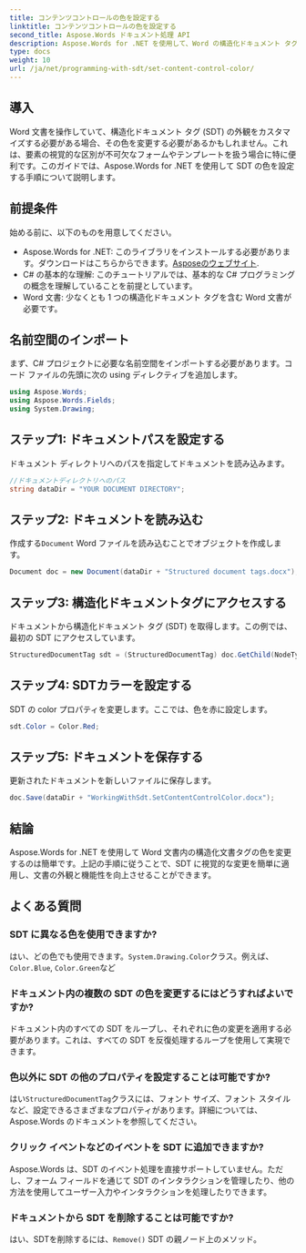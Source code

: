 ```yaml
---
title: コンテンツコントロールの色を設定する
linktitle: コンテンツコントロールの色を設定する
second_title: Aspose.Words ドキュメント処理 API
description: Aspose.Words for .NET を使用して、Word の構造化ドキュメント タグの色を簡単に設定できます。この簡単なガイドに従って、SDT をカスタマイズし、ドキュメントの外観を向上させます。
type: docs
weight: 10
url: /ja/net/programming-with-sdt/set-content-control-color/
---
```

## 導入

Word 文書を操作していて、構造化ドキュメント タグ (SDT) の外観をカスタマイズする必要がある場合、その色を変更する必要があるかもしれません。これは、要素の視覚的な区別が不可欠なフォームやテンプレートを扱う場合に特に便利です。このガイドでは、Aspose.Words for .NET を使用して SDT の色を設定する手順について説明します。

## 前提条件

始める前に、以下のものを用意してください。
-  Aspose.Words for .NET: このライブラリをインストールする必要があります。ダウンロードはこちらからできます。[Asposeのウェブサイト](https://releases.aspose.com/words/net/).
- C# の基本的な理解: このチュートリアルでは、基本的な C# プログラミングの概念を理解していることを前提としています。
- Word 文書: 少なくとも 1 つの構造化ドキュメント タグを含む Word 文書が必要です。

## 名前空間のインポート

まず、C# プロジェクトに必要な名前空間をインポートする必要があります。コード ファイルの先頭に次の using ディレクティブを追加します。

```csharp
using Aspose.Words;
using Aspose.Words.Fields;
using System.Drawing;
```

## ステップ1: ドキュメントパスを設定する

ドキュメント ディレクトリへのパスを指定してドキュメントを読み込みます。

```csharp
//ドキュメントディレクトリへのパス
string dataDir = "YOUR DOCUMENT DIRECTORY";
```

## ステップ2: ドキュメントを読み込む

作成する`Document` Word ファイルを読み込むことでオブジェクトを作成します。

```csharp
Document doc = new Document(dataDir + "Structured document tags.docx");
```

## ステップ3: 構造化ドキュメントタグにアクセスする

ドキュメントから構造化ドキュメント タグ (SDT) を取得します。この例では、最初の SDT にアクセスしています。

```csharp
StructuredDocumentTag sdt = (StructuredDocumentTag) doc.GetChild(NodeType.StructuredDocumentTag, 0, true);
```

## ステップ4: SDTカラーを設定する

SDT の color プロパティを変更します。ここでは、色を赤に設定します。

```csharp
sdt.Color = Color.Red;
```

## ステップ5: ドキュメントを保存する

更新されたドキュメントを新しいファイルに保存します。

```csharp
doc.Save(dataDir + "WorkingWithSdt.SetContentControlColor.docx");
```

## 結論

Aspose.Words for .NET を使用して Word 文書内の構造化文書タグの色を変更するのは簡単です。上記の手順に従うことで、SDT に視覚的な変更を簡単に適用し、文書の外観と機能性を向上させることができます。

## よくある質問

### SDT に異なる色を使用できますか?

はい、どの色でも使用できます。`System.Drawing.Color`クラス。例えば、`Color.Blue`, `Color.Green`など

### ドキュメント内の複数の SDT の色を変更するにはどうすればよいですか?

ドキュメント内のすべての SDT をループし、それぞれに色の変更を適用する必要があります。これは、すべての SDT を反復処理するループを使用して実現できます。

### 色以外に SDT の他のプロパティを設定することは可能ですか?

はい`StructuredDocumentTag`クラスには、フォント サイズ、フォント スタイルなど、設定できるさまざまなプロパティがあります。詳細については、Aspose.Words のドキュメントを参照してください。

### クリック イベントなどのイベントを SDT に追加できますか?

Aspose.Words は、SDT のイベント処理を直接サポートしていません。ただし、フォーム フィールドを通じて SDT のインタラクションを管理したり、他の方法を使用してユーザー入力やインタラクションを処理したりできます。

### ドキュメントから SDT を削除することは可能ですか?

はい、SDTを削除するには、`Remove()` SDT の親ノード上のメソッド。